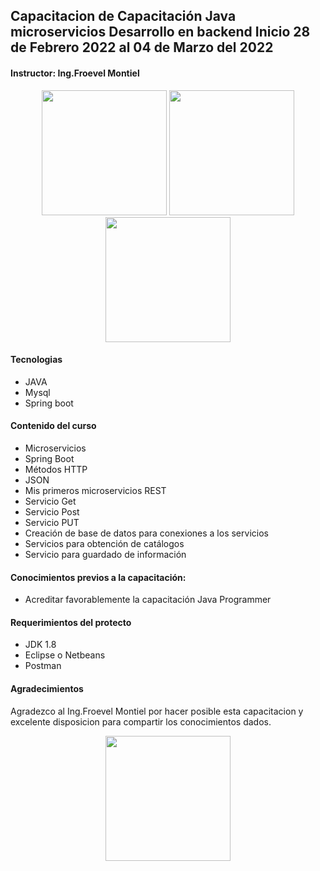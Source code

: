 ## Capacitacion de Capacitación Java microservicios Desarrollo en backend Inicio 28 de Febrero 2022 al 04 de Marzo del 2022



#### Instructor: Ing.Froevel Montiel

<p align="center">
  <img src="https://cdn.jsdelivr.net/gh/devicons/devicon/icons/mysql/mysql-original-wordmark.svg"  width="200" />
<img src="https://cdn.jsdelivr.net/gh/devicons/devicon/icons/spring/spring-original.svg" width="200"/>
<img src="https://cdn.jsdelivr.net/gh/devicons/devicon/icons/java/java-original-wordmark.svg" width="200"/>
</p>

#### Tecnologias
- JAVA
- Mysql
- Spring boot

#### Contenido del curso
- Microservicios
- Spring Boot
- Métodos HTTP
- JSON
- Mis primeros microservicios
REST
- Servicio Get
- Servicio Post
- Servicio PUT
- Creación de base de datos
para conexiones a los servicios
- Servicios para obtención de
catálogos
- Servicio para guardado de
información

#### Conocimientos previos a la capacitación:
- Acreditar favorablemente la capacitación Java Programmer

#### Requerimientos del protecto
- JDK 1.8
- Eclipse o Netbeans
- Postman


#### Agradecimientos
Agradezco al Ing.Froevel Montiel por hacer posible esta capacitacion y excelente disposicion para compartir los conocimientos dados.
<center>
  <img src="https://media.istockphoto.com/photos/thank-you-picture-id1307626043?b=1&k=20&m=1307626043&s=170667a&w=0&h=fRiHXM1MAWDh-JKFO18CdFgncjJEgOyxBEvTduQX5_Q="  width="200" />
</center>